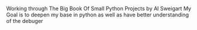 Working through The Big Book Of Small Python Projects by Al Sweigart
My Goal is to deepen my base in python as well as have better understanding of the debuger
